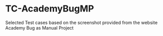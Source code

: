 # TC-AcademyBugMP
Selected Test cases  based on the screenshot provided from the website Academy Bug as Manual Project 
